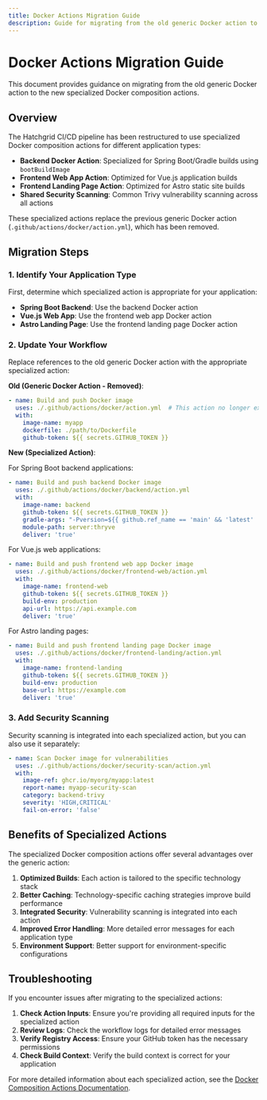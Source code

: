 ```yaml
---
title: Docker Actions Migration Guide
description: Guide for migrating from the old generic Docker action to the new specialized Docker composition actions.
---
```

# Docker Actions Migration Guide

This document provides guidance on migrating from the old generic Docker action to the new specialized Docker composition actions.

## Overview

The Hatchgrid CI/CD pipeline has been restructured to use specialized Docker composition actions for different application types:

- **Backend Docker Action**: Specialized for Spring Boot/Gradle builds using `bootBuildImage`
- **Frontend Web App Action**: Optimized for Vue.js application builds
- **Frontend Landing Page Action**: Optimized for Astro static site builds
- **Shared Security Scanning**: Common Trivy vulnerability scanning across all actions

These specialized actions replace the previous generic Docker action (`.github/actions/docker/action.yml`), which has been removed.

## Migration Steps

### 1. Identify Your Application Type

First, determine which specialized action is appropriate for your application:

- **Spring Boot Backend**: Use the backend Docker action
- **Vue.js Web App**: Use the frontend web app Docker action
- **Astro Landing Page**: Use the frontend landing page Docker action

### 2. Update Your Workflow

Replace references to the old generic Docker action with the appropriate specialized action:

**Old (Generic Docker Action - Removed)**:

```yaml
- name: Build and push Docker image
  uses: ./.github/actions/docker/action.yml  # This action no longer exists
  with:
    image-name: myapp
    dockerfile: ./path/to/Dockerfile
    github-token: ${{ secrets.GITHUB_TOKEN }}
```

**New (Specialized Action)**:

For Spring Boot backend applications:

```yaml
- name: Build and push backend Docker image
  uses: ./.github/actions/docker/backend/action.yml
  with:
    image-name: backend
    github-token: ${{ secrets.GITHUB_TOKEN }}
    gradle-args: "-Pversion=${{ github.ref_name == 'main' && 'latest' || github.ref_name }} -Penv=production"
    module-path: server:thryve
    deliver: 'true'
```

For Vue.js web applications:

```yaml
- name: Build and push frontend web app Docker image
  uses: ./.github/actions/docker/frontend-web/action.yml
  with:
    image-name: frontend-web
    github-token: ${{ secrets.GITHUB_TOKEN }}
    build-env: production
    api-url: https://api.example.com
    deliver: 'true'
```

For Astro landing pages:

```yaml
- name: Build and push frontend landing page Docker image
  uses: ./.github/actions/docker/frontend-landing/action.yml
  with:
    image-name: frontend-landing
    github-token: ${{ secrets.GITHUB_TOKEN }}
    build-env: production
    base-url: https://example.com
    deliver: 'true'
```

### 3. Add Security Scanning

Security scanning is integrated into each specialized action, but you can also use it separately:

```yaml
- name: Scan Docker image for vulnerabilities
  uses: ./.github/actions/docker/security-scan/action.yml
  with:
    image-ref: ghcr.io/myorg/myapp:latest
    report-name: myapp-security-scan
    category: backend-trivy
    severity: 'HIGH,CRITICAL'
    fail-on-error: 'false'
```

## Benefits of Specialized Actions

The specialized Docker composition actions offer several advantages over the generic action:

1. **Optimized Builds**: Each action is tailored to the specific technology stack
2. **Better Caching**: Technology-specific caching strategies improve build performance
3. **Integrated Security**: Vulnerability scanning is integrated into each action
4. **Improved Error Handling**: More detailed error messages for each application type
5. **Environment Support**: Better support for environment-specific configurations

## Troubleshooting

If you encounter issues after migrating to the specialized actions:

1. **Check Action Inputs**: Ensure you're providing all required inputs for the specialized action
2. **Review Logs**: Check the workflow logs for detailed error messages
3. **Verify Registry Access**: Ensure your GitHub token has the necessary permissions
4. **Check Build Context**: Verify the build context is correct for your application

For more detailed information about each specialized action, see the [Docker Composition Actions Documentation](./docker-composition-actions.md).
